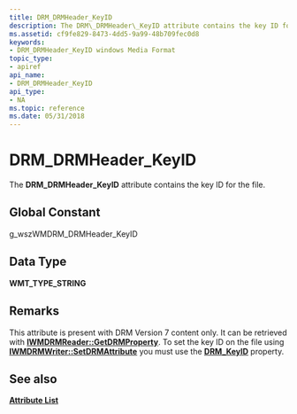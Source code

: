 ```yaml
---
title: DRM_DRMHeader_KeyID
description: The DRM\_DRMHeader\_KeyID attribute contains the key ID for the file.
ms.assetid: cf9fe829-8473-4dd5-9a99-48b709fec0d8
keywords:
- DRM_DRMHeader_KeyID windows Media Format
topic_type:
- apiref
api_name:
- DRM_DRMHeader_KeyID
api_type:
- NA
ms.topic: reference
ms.date: 05/31/2018
---
```


# DRM\_DRMHeader\_KeyID

The **DRM\_DRMHeader\_KeyID** attribute contains the key ID for the file.

## Global Constant

g\_wszWMDRM\_DRMHeader\_KeyID

## Data Type

**WMT\_TYPE\_STRING**

## Remarks

This attribute is present with DRM Version 7 content only. It can be retrieved with [**IWMDRMReader::GetDRMProperty**](/windows/desktop/api/Wmsdkidl/nf-wmsdkidl-iwmdrmreader-getdrmproperty). To set the key ID on the file using [**IWMDRMWriter::SetDRMAttribute**](/windows/desktop/api/Wmsdkidl/nf-wmsdkidl-iwmdrmwriter-setdrmattribute) you must use the [**DRM\_KeyID**](drm-keyid.md) property.

## See also

<dl> <dt>

[**Attribute List**](attribute-list.md)
</dt> </dl>

 

 




